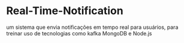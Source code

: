 # Real-Time-Notification
um sistema que envia notificações em tempo real para usuários, para treinar uso de tecnologias como kafka MongoDB e Node.js
